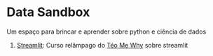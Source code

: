 # Data Sandbox

Um espaço para brincar e aprender sobre python e ciência de dados


1. [Streamlit](./streamlit-studies/): Curso relâmpago do [Téo Me Why](https://www.youtube.com/@teomewhy) sobre streamlit 
